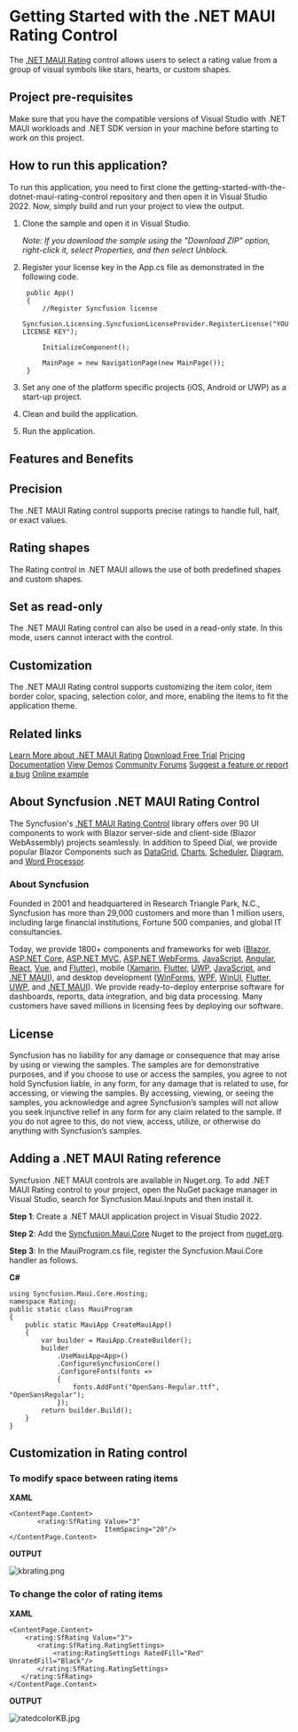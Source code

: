 # Getting Started with the .NET MAUI Rating Control

The [.NET MAUI Rating](https://www.syncfusion.com/maui-controls/maui-rating) control allows users to select a rating value from a group of visual symbols like stars, hearts, or custom shapes.

## Project pre-requisites

Make sure that you have the compatible versions of Visual Studio with .NET MAUI workloads and .NET SDK version in your machine before starting to work on this project.

## How to run this application?

To run this application, you need to first clone the getting-started-with-the-dotnet-maui-rating-control repository and then open it in Visual Studio 2022. Now, simply build and run your project to view the output.
1. Clone the sample and open it in Visual Studio.

   *Note: If you download the sample using the "Download ZIP" option, right-click it, select Properties, and then select Unblock.*

2. Register your license key in the App.cs file as demonstrated in the following code.

        public App()
        {
            //Register Syncfusion license
            Syncfusion.Licensing.SyncfusionLicenseProvider.RegisterLicense("YOUR LICENSE KEY");

            InitializeComponent();

            MainPage = new NavigationPage(new MainPage());
        }

4. Set any one of the platform specific projects (iOS, Android or UWP) as a start-up project.
5. Clean and build the application.
6. Run the application.

## Features and Benefits

## Precision

The .NET MAUI Rating control supports precise ratings to handle full, half, or exact values.

## Rating shapes

The Rating control in .NET MAUI allows the use of both predefined shapes and custom shapes.

## Set as read-only

The .NET MAUI Rating control can also be used in a read-only state. In this mode, users cannot interact with the control.

## Customization

The .NET MAUI Rating control supports customizing the item color, item border color, spacing, selection color, and more, enabling the items to fit the application theme.

## Related links
[Learn More about .NET MAUI Rating](https://www.syncfusion.com/maui-controls/maui-rating?utm_source=github&utm_medium=listing&utm_campaign=maui-rating-github-samples)
[Download Free Trial](https://www.syncfusion.com/downloads/maui/confirm?utm_source=github&utm_medium=listing&utm_campaign=maui-rating-github-samples)
[Pricing](https://www.syncfusion.com/sales/teamlicense?utm_source=github&utm_medium=listing&utm_campaign=maui-rating-github-samples)
[Documentation](https://help.syncfusion.com/maui/rating/getting-started?utm_source=github&utm_medium=listing&utm_campaign=maui-rating-github-samples)
[View Demos](https://github.com/syncfusion/maui-demos/tree/master/MAUI/Inputs/SampleBrowser.Maui.Inputs/Samples/Rating)
[Community Forums](https://www.syncfusion.com/forums/maui?control=rating?utm_source=github&utm_medium=listing&utm_campaign=maui-rating-github-samples)
[Suggest a feature or report a bug](https://www.syncfusion.com/feedback/maui?control=sfrating?utm_source=github&utm_medium=listing&utm_campaign=maui-rating-github-samples)
[Online example](https://github.com/SyncfusionExamples/https://github.com/SyncfusionExamples/getting-started-with-the-dotnet-maui-rating-control?utm_source=github&utm_medium=listing&utm_campaign=maui-rating-github-samples)

## About Syncfusion .NET MAUI Rating Control
The Syncfusion's [.NET MAUI Rating Control](https://www.syncfusion.com/maui-controls/maui-rating?utm_source=github&utm_medium=listing&utm_campaign=maui-rating-github-samples) library offers over 90 UI components to work with Blazor server-side and client-side (Blazor WebAssembly) projects seamlessly. In addition to Speed Dial, we provide popular Blazor Components such as [DataGrid](https://www.syncfusion.com/blazor-components/blazor-datagrid?utm_source=github&utm_medium=listing&utm_campaign=blazor-speed-dial-github-samples), [Charts](https://www.syncfusion.com/blazor-components/blazor-charts?utm_source=github&utm_medium=listing&utm_campaign=blazor-speed-dial-github-samples), [Scheduler](https://www.syncfusion.com/blazor-components/blazor-scheduler?utm_source=github&utm_medium=listing&utm_campaign=blazor-speed-dial-github-samples), [Diagram](https://www.syncfusion.com/blazor-components/blazor-diagram?utm_source=github&utm_medium=listing&utm_campaign=blazor-speed-dial-github-samples), and [Word Processor](https://www.syncfusion.com/blazor-components/blazor-word-processor?utm_source=github&utm_medium=listing&utm_campaign=blazor-speed-dial-github-samples).

### About Syncfusion
Founded in 2001 and headquartered in Research Triangle Park, N.C., Syncfusion has more than 29,000 customers and more than 1 million users, including large financial institutions, Fortune 500 companies, and global IT consultancies.

Today, we provide 1800+ components and frameworks for web ([Blazor](https://www.syncfusion.com/blazor-components?utm_source=github&utm_medium=listing&utm_campaign=blazor-speed-dial-github-samples), [ASP.NET Core](https://www.syncfusion.com/aspnet-core-ui-controls?utm_source=github&utm_medium=listing&utm_campaign=blazor-speed-dial-github-samples), [ASP.NET MVC](https://www.syncfusion.com/aspnet-mvc-ui-controls?utm_source=github&utm_medium=listing&utm_campaign=blazor-speed-dial-github-samples), [ASP.NET WebForms](https://www.syncfusion.com/jquery/aspnet-webforms-ui-controls?utm_source=github&utm_medium=listing&utm_campaign=blazor-speed-dial-github-samples), [JavaScript](https://www.syncfusion.com/javascript-ui-controls?utm_source=github&utm_medium=listing&utm_campaign=blazor-speed-dial-github-samples), [Angular](https://www.syncfusion.com/angular-components?utm_source=github&utm_medium=listing&utm_campaign=blazor-speed-dial-github-samples), [React](https://www.syncfusion.com/react-components?utm_source=github&utm_medium=listing&utm_campaign=blazor-speed-dial-github-samples), [Vue](https://www.syncfusion.com/vue-components?utm_source=github&utm_medium=listing&utm_campaign=blazor-speed-dial-github-samples), and [Flutter](https://www.syncfusion.com/flutter-widgets?utm_source=github&utm_medium=listing&utm_campaign=blazor-speed-dial-github-samples)), mobile ([Xamarin](https://www.syncfusion.com/xamarin-ui-controls?utm_source=github&utm_medium=listing&utm_campaign=blazor-speed-dial-github-samples), [Flutter](https://www.syncfusion.com/flutter-widgets?utm_source=github&utm_medium=listing&utm_campaign=blazor-speed-dial-github-samples), [UWP](https://www.syncfusion.com/uwp-ui-controls?utm_source=github&utm_medium=listing&utm_campaign=blazor-speed-dial-github-samples), [JavaScript](https://www.syncfusion.com/javascript-ui-controls?utm_source=github&utm_medium=listing&utm_campaign=blazor-speed-dial-github-samples), and [.NET MAUI](https://www.syncfusion.com/maui-controls?utm_source=github&utm_medium=listing&utm_campaign=blazor-speed-dial-github-samples)), and desktop development ([WinForms](https://www.syncfusion.com/winforms-ui-controls?utm_source=github&utm_medium=listing&utm_campaign=blazor-speed-dial-github-samples), [WPF](https://www.syncfusion.com/wpf-controls?utm_source=github&utm_medium=listing&utm_campaign=blazor-speed-dial-github-samples), [WinUI](https://www.syncfusion.com/winui-controls?utm_source=github&utm_medium=listing&utm_campaign=blazor-speed-dial-github-samples), [Flutter](https://www.syncfusion.com/flutter-widgets?utm_source=github&utm_medium=listing&utm_campaign=blazor-speed-dial-github-samples), [UWP](https://www.syncfusion.com/uwp-ui-controls?utm_source=github&utm_medium=listing&utm_campaign=blazor-speed-dial-github-samples), and [.NET MAUI](https://www.syncfusion.com/maui-controls?utm_source=github&utm_medium=listing&utm_campaign=blazor-speed-dial-github-samples)). We provide ready-to-deploy enterprise software for dashboards, reports, data integration, and big data processing. Many customers have saved millions in licensing fees by deploying our software.

## License

Syncfusion has no liability for any damage or consequence that may arise by using or viewing the samples. The samples are for demonstrative purposes, and if you choose to use or access the samples, you agree to not hold Syncfusion liable, in any form, for any damage that is related to use, for accessing, or viewing the samples. By accessing, viewing, or seeing the samples, you acknowledge and agree Syncfusion’s samples will not allow you seek injunctive relief in any form for any claim related to the sample. If you do not agree to this, do not view, access, utilize, or otherwise do anything with Syncfusion’s samples.
## Adding a .NET MAUI Rating reference
Syncfusion .NET MAUI controls are available in Nuget.org. To add .NET MAUI Rating control to your project, open the NuGet package manager in Visual Studio, search for Syncfusion.Maui.Inputs and then install it.

**Step 1**: Create a .NET MAUI application project in Visual Studio 2022.

**Step 2**: Add the [Syncfusion.Maui.Core](https://www.nuget.org/packages/Syncfusion.Maui.Core/) Nuget to the project from [nuget.org](https://www.nuget.org/).

**Step 3**: In the MauiProgram.cs file, register the Syncfusion.Maui.Core handler as follows.

**C#**
```
using Syncfusion.Maui.Core.Hosting;
namespace Rating;
public static class MauiProgram
{
    public static MauiApp CreateMauiApp()
    {
        var builder = MauiApp.CreateBuilder();
        builder
            .UseMauiApp<App>()
            .ConfigureSyncfusionCore()
            .ConfigureFonts(fonts =>
            {
                fonts.AddFont("OpenSans-Regular.ttf", "OpenSansRegular");
            });
        return builder.Build();
    }
}
```
## Customization in Rating control
### To modify space between rating items
**XAML**
 ```
<ContentPage.Content>
        <rating:SfRating Value="3"
                         ItemSpacing="20"/>
</ContentPage.Content>
 ```

**OUTPUT**

 ![kbrating.png](https://support.bolddesk.com/kb/agent/attachment/article/13405/inline?token=eyJhbGciOiJodHRwOi8vd3d3LnczLm9yZy8yMDAxLzA0L3htbGRzaWctbW9yZSNobWFjLXNoYTI1NiIsInR5cCI6IkpXVCJ9.eyJpZCI6Ijk3NjQiLCJvcmdpZCI6IjMiLCJpc3MiOiJzdXBwb3J0LmJvbGRkZXNrLmNvbSJ9.kmU7cItaHdibrcok7fbgi0NnGA1QkhkchiiNkSXXmns)

### To change the color of rating items

 **XAML**
 ```
<ContentPage.Content>
     <rating:SfRating Value="3">
        <rating:SfRating.RatingSettings>
            <rating:RatingSettings RatedFill="Red" UnratedFill="Black"/>
        </rating:SfRating.RatingSettings>
    </rating:SfRating>
</ContentPage.Content>
 ```
**OUTPUT**

 ![ratedcolorKB.jpg](https://support.bolddesk.com/kb/agent/attachment/article/13471/inline?token=eyJhbGciOiJodHRwOi8vd3d3LnczLm9yZy8yMDAxLzA0L3htbGRzaWctbW9yZSNobWFjLXNoYTI1NiIsInR5cCI6IkpXVCJ9.eyJpZCI6IjEwMDUwIiwib3JnaWQiOiIzIiwiaXNzIjoic3VwcG9ydC5ib2xkZGVzay5jb20ifQ.5iXTpvqeow3vq-_gT7faNhKx5FYVgB3bdAhTRtghwds)
